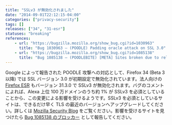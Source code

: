 ```yaml
---
title: "SSLv3 が無効化されました"
date: "2014-09-01T22:12:15-04:00"
categories: ["privacy-security"]
tags: []
releases: ["34", "31-esr"]
statuses: "breaking"
references:
    - url: "https://bugzilla.mozilla.org/show_bug.cgi?id=1030963"
      title: "Bug 1030963 – (POODLE) Padding oracle attack on SSL 3.0"
    - url: "https://bugzilla.mozilla.org/show_bug.cgi?id=1085138"
      title: "Bug 1085138 – (POODLEBITE) [META] Sites broken due to reliance on a security protocol that was obsolete last millennium"
---
```

Google によって報告された POODLE 攻撃への対応として、Firefox 34 (Beta 3 以降) では SSL バージョン 3.0 が初期設定で無効化されています。法人向けの [Firefox ESR](https://www.mozilla.jp/business/downloads/) もバージョン 31.3.0 で SSLv3 が無効化されます。バグのコメントによれば、Alexa 上位 100 万ドメインのうち約 1% が SSLv3 を必須としていることから、この変更による影響を受けるようです。SSLv3 を必須としているサイトは、できるだけ早く TLS の最近のバージョンへアップグレードしてください。詳しくは [Mozilla Security Blog](https://blog.mozilla.org/security/2014/10/14/the-poodle-attack-and-the-end-of-ssl-3-0/) をご覧ください。影響を受けるサイトを見つけたら [Bug 1085138 のブロッカー](https://bugzilla.mozilla.org/showdependencytree.cgi?id=1085138) として報告してください。
